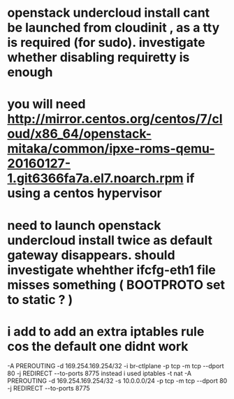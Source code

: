 
# openstack undercloud install cant be launched from cloudinit , as a tty is required (for sudo). investigate whether disabling requiretty is enough
# you will need http://mirror.centos.org/centos/7/cloud/x86_64/openstack-mitaka/common/ipxe-roms-qemu-20160127-1.git6366fa7a.el7.noarch.rpm if using a centos hypervisor
# need to launch openstack undercloud install twice as default gateway disappears. should investigate whehther ifcfg-eth1  file misses something ( BOOTPROTO set to static ? )
# i add to add an extra iptables rule cos the default one  didnt work
-A PREROUTING -d 169.254.169.254/32 -i br-ctlplane -p tcp -m tcp --dport 80 -j REDIRECT --to-ports 8775
instead i used
iptables -t nat -A PREROUTING -d 169.254.169.254/32 -s 10.0.0.0/24 -p tcp -m tcp --dport 80 -j REDIRECT --to-ports 8775
